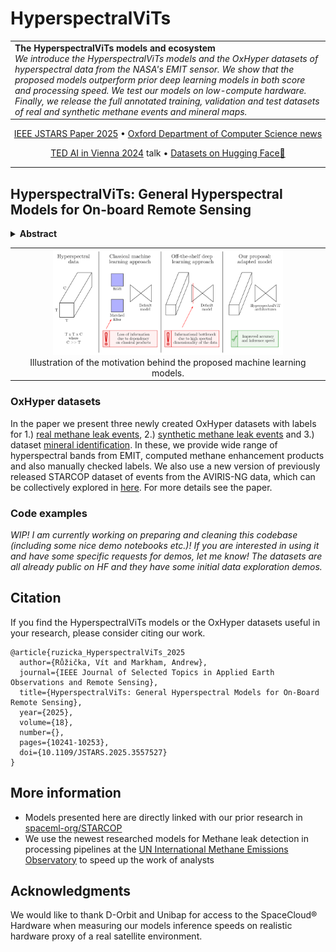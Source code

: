 # HyperspectralViTs

<table><tr>
  <td>
    <b>The HyperspectralViTs models and ecosystem</b><br>
    <em>We introduce the HyperspectralViTs models and the OxHyper datasets of hyperspectral data from the NASA's EMIT sensor. We show that the proposed models outperform prior deep learning models in both score and processing speed. We test our models on low-compute hardware. Finally, we release the full annotated training, validation and test datasets of real and synthetic methane events and mineral maps.
    </em>
</td>  
</tr></table>

<p align="center">
  <a href="https://ieeexplore.ieee.org/document/10948267">IEEE JSTARS Paper 2025</a> •
  <a href="https://www.cs.ox.ac.uk/news/2378-full.html">Oxford Department of Computer Science news</a>
</p>

<p align="center">
  <a href="https://www.ted.com/talks/vit_ruzicka_how_ai_helps_us_track_methane_from_space">TED AI in Vienna 2024</a> talk •
  <a href="https://huggingface.co/collections/previtus/oxhyper-datasets-67f13a7dc7c67c9941e17c5c"> Datasets on Hugging Face🤗</a>
</p>

---

## HyperspectralViTs: General Hyperspectral Models for On-board Remote Sensing

<details>
  <summary><b>Abstract</b></summary>
  On-board processing of hyperspectral data with machine learning models would enable an unprecedented amount of autonomy across a wide range of tasks allowing new capabilities such as early warning systems and automated scheduling across constellations of satellites. However, current classical methods suffer from high false positive rates and therefore prevent easy automation while previously published deep learning models exhibit prohibitive computational requirements. We propose fast and accurate machine learning architectures which support endto-end processing of data with high spectral dimension without relying on hand-crafted products or spectral band compression techniques. We create three new large datasets of hyperspectral data containing all relevant spectral bands from the near global sensor EMIT. We evaluate our models on two tasks related to hyperspectral data processing - methane detection and mineral identification. Our models reach a new state-of-the-art performance on the task of methane detection, where we improve the F1 score of previous deep learning models by 27% on a newly created synthetic dataset and by 13% on the previously released large benchmark dataset. Our models generalise from synthetic datasets to data with real methane leak events and boost performance by 6.9% in F1 score in contrast with training models from scratch on the real data. Finally, with our newly proposed architectures, one capture from the EMIT sensor can be processed within 30 seconds on a realistic proxy of the IONSCV 004 satellite and in less than 0.64 seconds on a GPU powered Jetson AGX Xavier board.
</details>

<table>
<tr>
  <td width="100%" align="center"><img src="_illustrations/contributions.png" alt="Contributions" width="75%"><br>
  Illustration of the motivation behind the proposed machine learning models.
  </td>
</tr>
</table>



### OxHyper datasets

In the paper we present three newly created OxHyper datasets with labels for 1.) <a href="https://huggingface.co/datasets/previtus/OxHyperRealCH4">real methane leak events</a>, 2.) <a href="https://huggingface.co/datasets/previtus/OxHyperSyntheticCH4">synthetic methane leak events</a> and 3.) dataset <a href="https://huggingface.co/datasets/previtus/OxHyperMinerals_Train">mineral identification</a>. In these, we provide wide range of hyperspectral bands from EMIT, computed methane enhancement products and also manually checked labels. We also use a new version of previously released STARCOP dataset of events from the AVIRIS-NG data, which can be collectively explored in <a href="https://huggingface.co/collections/previtus/starcop-67f13cf30def71591f281a41">here</a>. For more details see the paper.

### Code examples

*WIP! I am currently working on preparing and cleaning this codebase (including some nice demo notebooks etc.)! If you are interested in using it and have some specific requests for demos, let me know! The datasets are all already public on HF and they have some initial data exploration demos.*

## Citation
If you find the HyperspectralViTs models or the OxHyper datasets useful in your research, please consider citing our work. 

```
@article{ruzicka_HyperspectralViTs_2025
  author={Růžička, Vít and Markham, Andrew},
  journal={IEEE Journal of Selected Topics in Applied Earth Observations and Remote Sensing}, 
  title={HyperspectralViTs: General Hyperspectral Models for On-Board Remote Sensing}, 
  year={2025},
  volume={18},
  number={},
  pages={10241-10253},
  doi={10.1109/JSTARS.2025.3557527}
}
```

## More information

- Models presented here are directly linked with our prior research in [spaceml-org/STARCOP](https://github.com/spaceml-org/STARCOP)
- We use the newest researched models for Methane leak detection in processing pipelines at the [UN International Methane Emissions Observatory](https://www.linkedin.com/posts/methanedata_ai-cutmethane-methane-activity-7308510159247425536-6BwY?utm_source=share&utm_medium=member_desktop&rcm=ACoAABd6n3gBH_TpjLoZGQEwCvWk3dFjnjz3IyE) to speed up the work of analysts



## Acknowledgments

We would like to thank D-Orbit and Unibap for access to the SpaceCloud® Hardware when measuring our models inference speeds on realistic hardware proxy of a real satellite environment.
